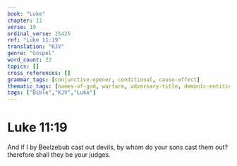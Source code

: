 ```yaml
---
book: "Luke"
chapter: 11
verse: 19
ordinal_verse: 25425
ref: "Luke 11:19"
translation: "KJV"
genre: "Gospel"
word_count: 22
topics: []
cross_references: []
grammar_tags: [conjunctive-opener, conditional, cause-effect]
thematic_tags: [names-of-god, warfare, adversary-title, demonic-entities, demonic-phrases, adversary]
tags: ["Bible","KJV","Luke"]
---
```


# Luke 11:19

And if I by Beelzebub cast out devils, by whom do your sons cast them out? therefore shall they be your judges.
